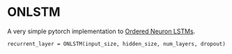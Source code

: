 # ONLSTM
A very simple pytorch implementation to [Ordered Neuron LSTMs](https://openreview.net/forum?id=B1l6qiR5F7). 

```
recurrent_layer = ONLSTM(input_size, hidden_size, num_layers, dropout)
```
